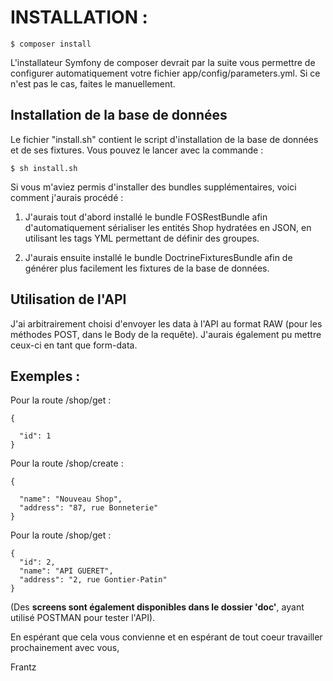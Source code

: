 INSTALLATION :
========================
```
$ composer install
```

L'installateur Symfony de composer devrait par la suite vous permettre de configurer automatiquement votre fichier app/config/parameters.yml.
Si ce n'est pas le cas, faites le manuellement.

Installation de la base de données
--------------

Le fichier "install.sh" contient le script d'installation de la base de données et de ses fixtures. Vous pouvez le lancer avec la commande :
```
$ sh install.sh
```

Si vous m'aviez permis d'installer des bundles supplémentaires,
voici comment j'aurais procédé :

1. J'aurais tout d'abord installé le bundle FOSRestBundle afin d'automatiquement sérialiser les entités Shop hydratées en JSON,
en utilisant les tags YML permettant de définir des groupes.

2. J'aurais ensuite installé le bundle DoctrineFixturesBundle afin de générer plus facilement les fixtures de la base de données.

Utilisation de l'API
--------------

J'ai arbitrairement choisi d'envoyer les data à l'API au format RAW (pour les méthodes POST, dans le Body de la requête).
J'aurais également pu mettre ceux-ci en tant que form-data.

## Exemples :

Pour la route /shop/get :
```
{

  "id": 1
}
```

Pour la route /shop/create :
```
{

  "name": "Nouveau Shop",
  "address": "87, rue Bonneterie"
}
```

Pour la route /shop/get :
```
{
  "id": 2,
  "name": "API GUERET",
  "address": "2, rue Gontier-Patin"
}
```

(Des **screens sont également disponibles dans le dossier 'doc'**, ayant utilisé POSTMAN pour tester l'API).

En espérant que cela vous convienne et en espérant de tout coeur travailler prochainement avec vous,


Frantz
